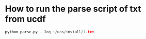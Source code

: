 # How to run the parse script of txt from ucdf

```python
python parse.py --log ~/uos/install/1.txt
```
